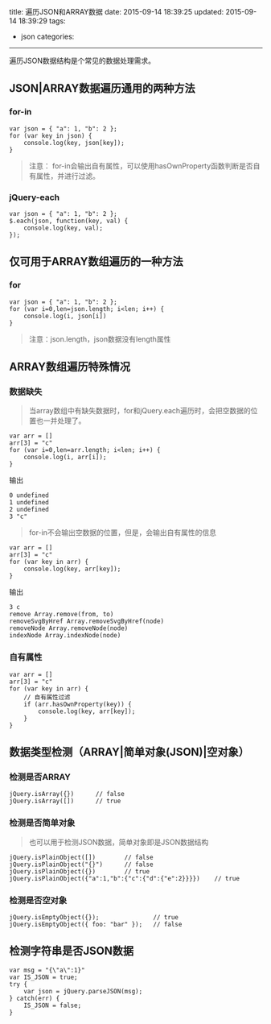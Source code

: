 title: 遍历JSON和ARRAY数据
date: 2015-09-14 18:39:25
updated: 2015-09-14 18:39:29
tags:
- json
categories:
---

遍历JSON数据结构是个常见的数据处理需求。

## JSON|ARRAY数据遍历通用的两种方法

### for-in

```
var json = { "a": 1, "b": 2 };
for (var key in json) {
    console.log(key, json[key]);
}
```

> 注意： for-in会输出自有属性，可以使用hasOwnProperty函数判断是否自有属性，并进行过滤。

<!-- more -->

### jQuery-each

```
var json = { "a": 1, "b": 2 };
$.each(json, function(key, val) {
    console.log(key, val);
});
```

## 仅可用于ARRAY数组遍历的一种方法

### for

```
var json = { "a": 1, "b": 2 };
for (var i=0,len=json.length; i<len; i++) {
    console.log(i, json[i])
}
```

> 注意：json.length，json数据没有length属性

## ARRAY数组遍历特殊情况

### 数据缺失

> 当array数组中有缺失数据时，for和jQuery.each遍历时，会把空数据的位置也一并处理了。

```
var arr = []
arr[3] = "c"
for (var i=0,len=arr.length; i<len; i++) {
    console.log(i, arr[i]);
}
```
输出
```
0 undefined
1 undefined
2 undefined
3 "c"
```

> for-in不会输出空数据的位置，但是，会输出自有属性的信息

```
var arr = []
arr[3] = "c"
for (var key in arr) {
    console.log(key, arr[key]);
}
```
输出
```
3 c
remove Array.remove(from, to)
removeSvgByHref Array.removeSvgByHref(node)
removeNode Array.removeNode(node)
indexNode Array.indexNode(node)
```

### 自有属性

```
var arr = []
arr[3] = "c"
for (var key in arr) {
    // 自有属性过滤
    if (arr.hasOwnProperty(key)) {
        console.log(key, arr[key]);
    }
}
```


## 数据类型检测（ARRAY|简单对象(JSON)|空对象）

### 检测是否ARRAY

```
jQuery.isArray({})      // false
jQuery.isArray([])      // true
```

### 检测是否简单对象

> 也可以用于检测JSON数据，简单对象即是JSON数据结构

```
jQuery.isPlainObject([])        // false
jQuery.isPlainObject("{}")      // false
jQuery.isPlainObject({})        // true
jQuery.isPlainObject({"a":1,"b":{"c":{"d":{"e":2}}}})    // true
```

### 检测是否空对象

```
jQuery.isEmptyObject({});               // true
jQuery.isEmptyObject({ foo: "bar" });   // false
```

## 检测字符串是否JSON数据

```
var msg = "{\"a\":1}"
var IS_JSON = true;
try {
    var json = jQuery.parseJSON(msg);
} catch(err) {
    IS_JSON = false;
}
```
